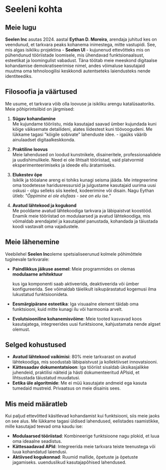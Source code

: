 # Seeleni kohta

## Meie lugu

**Seelen Inc** asutas 2024. aastal **Eythan D. Moreira**, arendaja juhitud kes
on veendunud, et tarkvara peaks kohanema inimestega, mitte vastupidi. See, mis
algas isikliku projektina - **Seelen UI** - kujunenud ettevõtteks mis on
pühendunud tööriistade loomisele, mis ühendavad funktsionaalsust, esteetikat ja
loomingulist vabadust. Täna töötab meie meeskond digitaalse kohandamise
demokratiseerimise nimel, andes võimaluse kasutajaid muutma oma tehnoloogilisi
keskkondi autentseteks laiendusteks nende identiteediks.

## Filosoofia ja väärtused

Me usume, et tarkvara võib olla loovuse ja isikliku arengu katalüsaatoriks. Meie
põhiprintsiibid on järgmised:

1. **Sügav kohandamine**\
   Me kujundame tööriistu, mida kasutajad saavad ümber kujundada kuni kõige
   väiksemate detailideni, alates liidestest kuni töövoogudeni. Me lükkame
   tagasi "kõigile sobivate" lahenduste idee. \- igaüks väärib ainulaadset
   digitaalkeskkonda.

2. **Praktiline loovus**\
   Meie lahendused on loodud kunstnikele, disaineritele, professionaalidele ja
   uudishimulikele. Need ei ole lihtsalt tööriistad, vaid platvormid
   eksperimenteerimiseks ja ideede ellu äratamiseks.

3. **Elukestev õpe**\
   Isiklik ja tööalane areng ei tohiks kunagi seisma jääda. Me integreerime oma
   toodetesse haridusressursid ja julgustame kasutajaid uurima uusi oskusi -
   olgu selleks siis keeled, kodeerimine või disain. Nagu Eythan ütleb:
   _"Õppimine ei ole elufaas - see on elu ise."_

4. **Avatud lähtekood ja kogukond**\
   Me pooldame avatud lähtekoodiga tarkvara ja läbipaistvat koostööd. Enamik
   meie tööriistad on modulaarsed ja avatud lähtekoodiga, mis võimaldab
   arendajatel ja kasutajatel panustada, kohandada ja täiustada koodi vastavalt
   oma vajadustele.

## Meie lähenemine

Veebilehel **Seelen Inc**oleme spetsialiseerunud kolmele põhimõttele tuginevale
tarkvarale:

- **Paindlikkus jäikuse asemel**: Meie programmides on olemas **modulaarne
  arhitektuur**

  kus iga komponenti saab aktiveerida, deaktiveerida või ümber konfigureerida.
  See võimaldab täielikult isikupärastatud kogemusi ilma lukustatud
  funktsioonideta.
- **Eesmärgipärane esteetika**: Iga visuaalne element täidab oma funktsiooni,
  kuid mitte kunagi ilu või harmoonia arvelt.
- **Evolutsiooniline kohanemisvõime**: Meie tooted kasvavad koos kasutajatega,
  integreerides uusi funktsioone, kahjustamata nende algset olemust.

## Selged kohustused

- **Avatud lähtekood vaikimisi**: 80% meie tarkvarast on avatud lähtekoodiga,
  mis soodustab läbipaistvust ja kollektiivset innovatsiooni.
- **Kättesaadav dokumentatsioon**: Iga tööriist sisaldab üksikasjalikke
  juhendeid, praktilisi näiteid ja hästi dokumenteeritud APIsid, et lihtsustada
  täiustatud muudatusi.
- **Eetika üle algoritmide**: Me ei müü kasutajate andmeid ega kasuta tumedaid
  mustreid. Privaatsus on meie disainis sees.

## Mis meid määratleb

Kui paljud ettevõtted käsitlevad kohandamist kui funktsiooni, siis meie jaoks on
see alus. Me lükkame tagasi üldised lahendused, eelistades raamistikke, mille
kasutajad teevad oma kaudu ise:

- **Modulaarsed tööriistad**: Kombineerige funktsioone nagu plokid, et luua oma
  ideaalne seadistus.
- **Kättesaadavad APId**: Integreerida meie tarkvara teiste teenustega või luua
  kohandatud laiendusi.
- **Aktiivsed kogukonnad**: Ruumid mallide, õpetuste ja õpetuste jagamiseks.
  uuenduslikud kasutajapõhised lahendused.
